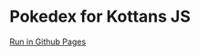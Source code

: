 # Pokedex for Kottans JS 
[Run in Github Pages](http://mirtek.github.io/pokedex-kot "http://mirtek.github.io/pokedex-kot")